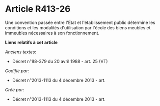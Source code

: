 # Article R413-26

Une convention passée entre l'Etat et l'établissement public détermine les conditions et les modalités d'utilisation par
l'école des biens meubles et immeubles nécessaires à son fonctionnement.

**Liens relatifs à cet article**

_Anciens textes_:

  - Décret n°88-379 du 20 avril 1988 - art. 25 (VT)

_Codifié par_:

  - Décret n°2013-1113 du 4 décembre 2013 - art.

_Créé par_:

  - Décret n°2013-1113 du 4 décembre 2013 - art.
